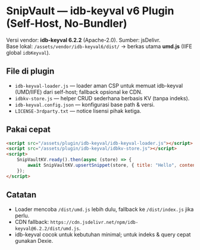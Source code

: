 # SnipVault — idb-keyval v6 Plugin (Self-Host, No-Bundler)

Versi vendor: **idb-keyval 6.2.2** (Apache-2.0). Sumber: jsDelivr.  
Base lokal: `/assets/vendor/idb-keyval6/dist/` → berkas utama **umd.js** (IIFE global `idbKeyval`).

## File di plugin

-   `idb-keyval-loader.js` — loader aman CSP untuk memuat idb-keyval (UMD/IIFE) dari self-host; fallback opsional ke CDN.
-   `idbkv-store.js` — helper CRUD sederhana berbasis KV (tanpa indeks).
-   `idb-keyval.config.json` — konfigurasi base path & versi.
-   `LICENSE-3rdparty.txt` — notice lisensi pihak ketiga.

## Pakai cepat

```html
<script src="/assets/plugin/idb-keyval/idb-keyval-loader.js"></script>
<script src="/assets/plugin/idb-keyval/idbkv-store.js"></script>
<script>
    SnipVaultKV.ready().then(async (store) => {
        await SnipVaultKV.upsertSnippet(store, { title: "Hello", content: "..." });
    });
</script>
```

## Catatan

-   Loader mencoba `/dist/umd.js` lebih dulu, fallback ke `/dist/index.js` jika perlu.
-   CDN fallback: `https://cdn.jsdelivr.net/npm/idb-keyval@6.2.2/dist/umd.js`.
-   idb-keyval cocok untuk kebutuhan minimal; untuk indeks & query cepat gunakan Dexie.
